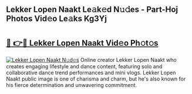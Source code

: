 ## Lekker Lopen Naakt Le𝚊k𝚎d N𝚞𝚍es - Part-Hoj Photos Vid𝚎o Le𝚊ks Kg3Yj

# <h2><a href="http://fb6zpt.evod.top/?m=Lekker+Lopen+Naakt">🔗 👉🔴 Lekker Lopen Naakt Vid𝚎o Ph𝚘t𝚘s</a></h2>

[![Lekker Lopen Naakt N𝚞d𝚎s](https://i.imgur.com/8V9OHl7.gif)](http://fb6zpt.evod.top/?m=Lekker+Lopen+Naakt)
Online creator Lekker Lopen Naakt who creates engaging lifestyle and dance content, featuring solo and collaborative dance trend performances and mini vlogs. Lekker Lopen Naakt public image is one of charisma and charm, but he's also known for his fierce determination and unwavering commitment. 
